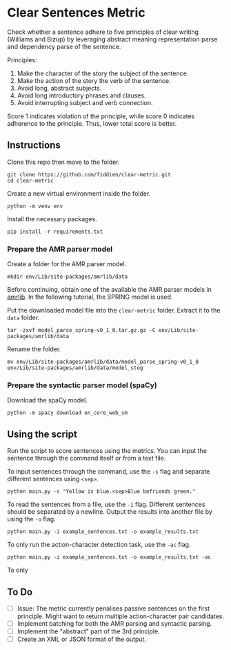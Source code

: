 # Clear Sentences Metric

Check whether a sentence adhere to five principles of clear writing (Williams and Bizup) by leveraging abstract meaning representation parse and dependency parse of the sentence.

Principles:
1. Make the character of the story the subject of the sentence.
2. Make the action of the story the verb of the sentence.
3. Avoid long, abstract subjects.
4. Avoid long introductory phrases and clauses.
5. Avoid interrupting subject and verb connection.

Score 1 indicates violation of the principle, while score 0 indicates adherence to the principle. Thus, lower total score is better.

## Instructions

Clone this repo then move to the folder.
```
git clone https://github.com/fiddien/clear-metric.git
cd clear-metric
```

Create a new virtual environment inside the folder.
```
python -m venv env
```

Install the necessary packages.
```
pip install -r requirements.txt
```

### Prepare the AMR parser model

Create a folder for the AMR parser model.
```
mkdir env/Lib/site-packages/amrlib/data
```

Before continuing, obtain one of the available the AMR parser models in [amrlib](https://github.com/bjascob/amrlib-models). In the following tutorial, the SPRING model is used.

Put the downloaded model file into the `clear-metric` folder. Extract it to the `data` folder.
```
tar -zxvf model_parse_spring-v0_1_0.tar.gz.gz -C env/Lib/site-packages/amrlib/data
```

Rename the folder.
```
mv env/Lib/site-packages/amrlib/data/model_parse_spring-v0_1_0 env/Lib/site-packages/amrlib/data/model_stog
```

### Prepare the syntactic parser model (spaCy)

Download the spaCy model.
```
python -m spacy download en_core_web_sm
```

## Using the script

Run the script to score sentences using the metrics. You can input the sentence through the command itself or from a text file.

To input sentences through the command, use the `-s` flag and separate different sentences using `<sep>`.
```
python main.py -s "Yellow is blue.<sep>Blue befriends green."
```

To read the sentences from a file, use the `-i` flag. Different sentences should be separated by a newline. Output the results into another file by using the `-o` flag.
```
python main.py -i example_sentences.txt -o example_results.txt
```

To only run the action-character detection task, use the `-ac` flag.
```
python main.py -i example_sentences.txt -o example_results.txt -ac
```

To only 

## To Do
- [ ] Issue: The metric currently penalises passive sentences on the first principle. Might want to return multiple action-character pair candidates.
- [ ] Implement batching for both the AMR parsing and syntactic parsing.
- [ ] Implement the "abstract" part of the 3rd principle.
- [ ] Create an XML or JSON format of the output.